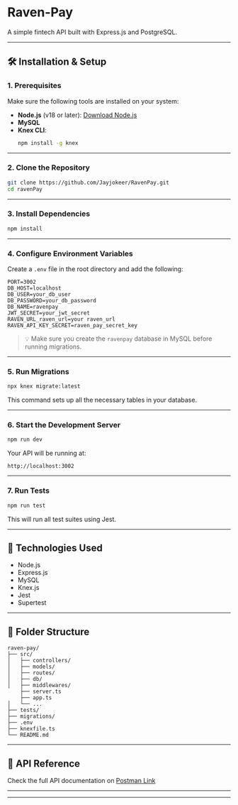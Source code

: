# Raven-Pay

A simple fintech API built with Express.js and PostgreSQL.

---

## 🛠️ Installation & Setup

### 1. Prerequisites

Make sure the following tools are installed on your system:

- **Node.js** (v18 or later): [Download Node.js](https://nodejs.org/)
- **MySQL**
- **Knex CLI**:
  ```bash
  npm install -g knex
  ```

---

### 2. Clone the Repository

```bash
git clone https://github.com/Jayjokeer/RavenPay.git
cd ravenPay
```

---

### 3. Install Dependencies

```bash
npm install
```

---

### 4. Configure Environment Variables

Create a `.env` file in the root directory and add the following:

```env
PORT=3002
DB_HOST=localhost
DB_USER=your_db_user
DB_PASSWORD=your_db_password
DB_NAME=ravenpay
JWT_SECRET=your_jwt_secret
RAVEN_URL_raven_url=your raven_url
RAVEN_API_KEY_SECRET=raven_pay_secret_key
```

> 💡 Make sure you create the `ravenpay` database in MySQL before running migrations.

---

### 5. Run Migrations

```bash
npx knex migrate:latest
```

This command sets up all the necessary tables in your database.

---

### 6. Start the Development Server

```bash
npm run dev
```

Your API will be running at:

```
http://localhost:3002
```

---

### 7. Run Tests

```bash
npm run test
```

This will run all test suites using Jest.

---

## 🚀 Technologies Used

- Node.js
- Express.js
- MySQL
- Knex.js
- Jest
- Supertest

---

## 📂 Folder Structure

```
raven-pay/
├── src/
│   ├── controllers/
│   ├── models/
│   ├── routes/
│   ├── db/
│   ├── middlewares/
    ├── server.ts
    ├── app.ts
│   └── ...
├── tests/
├── migrations/
├── .env
├── knexfile.ts
└── README.md
```

---

## 📮 API Reference

Check the full API documentation on [Postman Link](https://www.postman.com/dev-demons/workspace/public-workspace/collection/26660523-99bc3f30-840f-48fc-b115-04324744926a?action=share&creator=26660523)

---
---
